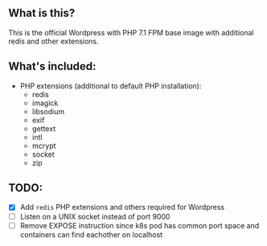 ## What is this?
This is the official Wordpress with PHP 7.1 FPM base image with additional redis and other extensions.

## What's included:
* PHP extensions (additional to default PHP installation):
  * redis
  * imagick
  * libsodium
  * exif
  * gettext
  * intl
  * mcrypt
  * socket
  * zip

## TODO:
- [x] Add `redis` PHP extensions and others required for Wordpress 
- [ ] Listen on a UNIX socket instead of port 9000
- [ ] Remove EXPOSE instruction since k8s pod has common port space and containers can find eachother on localhost
